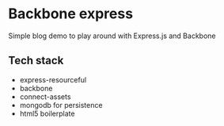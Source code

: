 # Backbone express

Simple blog demo to play around with Express.js and Backbone

## Tech stack

* express-resourceful 
* backbone 
* connect-assets 
* mongodb for persistence
* html5 boilerplate
